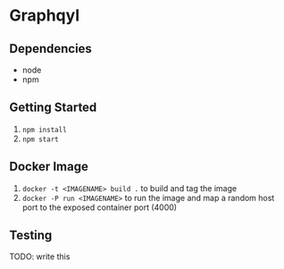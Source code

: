 # Graphqyl

## Dependencies

* node
* npm

## Getting Started

1. `npm install`
2. `npm start`

## Docker Image

1. `docker -t <IMAGENAME> build .` to build and tag the image
2. `docker -P run <IMAGENAME>` to run the image and map a random host port to the exposed container port (4000)

## Testing

TODO: write this
